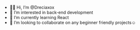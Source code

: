 - 👋🏾 Hi, I’m @Dreciaxox
- 👀 I’m interested in back-end development
- 🌱 I’m currently learning React
- 💞️ I’m looking to collaborate on any beginner friendly projects☺️
